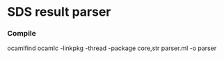 # SDS result parser

### Compile
ocamlfind ocamlc -linkpkg -thread -package core,str parser.ml -o parser